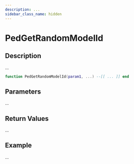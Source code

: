 ```yaml
---
description: ...
sidebar_class_name: hidden
---
```


# PedGetRandomModelId

## Description

...

```lua
function PedGetRandomModelId(param1, ...) --[[ ... ]] end
```

## Parameters

...

## Return Values

...

## Example

...

